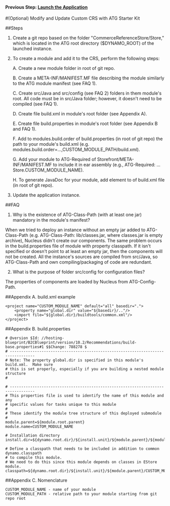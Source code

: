 #### Previous Step: [Launch the Application](docs/step-4-launch-guide.md)

#(Optional) Modify and Update Custom CRS with ATG Starter Kit

##Steps

1. Create a git repo based on the folder "CommerceReferenceStore/Store," which is located in the ATG root directory ($DYNAMO_ROOT) of the launched instance.
2. To create a module and add it to the CRS, perform the following steps:

	A. Create a new module folder in root of git repo.
	
	B. Create a META-INF/MANIFEST.MF file describing the module similarly to the ATG module manifest (see FAQ 1).
	
	C. Create src/Java and src/config (see FAQ 2) folders in them module's root. All code must be in src/Java folder; however, it doesn't need to be compiled (see FAQ 1).
	
	D. Create file build.xml in module's root folder (see Appendix A).
	
	E. Create file build.properties in module's root folder (see Appendix B and FAQ 1).
	
	F. Add to modules.build.order of build.properties (in root of git repo) the path to your module's build.xml (e.g. modules.build.order=...,CUSTOM_MODULE_PATH/build.xml).
	
	G. Add your module to ATG-Required of Storefront/META-INF/MANIFEST.MF to include it in ear assembly (e.g., ATG-Required: ... Store.CUSTOM_MODULE_NAME).
	
	H. To generate JavaDoc for your module, add element <pathelement path="${basedir}/CUSTOM_MODULE_PATH/${relative.src.dir}"/> to <path id="javadoc.sourcepath"> of build.xml file (in root of git repo).
	
3. Update the application instance.

##FAQ

1. Why is the existence of ATG-Class-Path (with at least one jar) mandatory in the module's manifest? 

When we tried to deploy an instance without an empty jar added to ATG-Class-Path (e.g. ATG-Class-Path: lib/classes.jar, where classes.jar is empty archive), Nucleus didn't create our components. The same problem occurs in the build.properties file of module with property classpath. If it isn't specified or doesn't point to at least an empty jar, then the components will not be created. All the instance's sources are compiled from src/Java, so ATG-Class-Path and own compiling/packaging of code are redundant.

2. What is the purpose of folder src/config for configuration files? 

The properties of components are loaded by Nucleus from ATG-Config-Path.

##Appendix A. build.xml example

	<project name="CUSTOM_MODULE_NAME" default="all" basedir=".">
		<property name="global.dir" value="${basedir}/.."/>
		<import file="${global.dir}/buildtools/common.xml"/>
	</project>

##Appendix B. build.properties

	# @version $Id: //hosting-blueprint/B2CBlueprint/version/10.2/Recommendations/build-base.properties#1 $$Change: 788278 $
	# ---------------------------------------------------------------------------------
	# Note: The property global.dir is specified in this module's build.xml.  Make sure
	# this is set properly, especially if you are building a nested module structure
	#

	# ---------------------------------------------------------------------------------
	# This properties file is used to identify the name of this module and any
	# specific values for tasks unique to this module
	#
	# These identify the module tree structure of this deployed submodule
	#
	module.parent=${module.root.parent}
	module.name=CUSTOM_MODULE_NAME

	# Installation directory
	install.dir=${dynamo.root.dir}/${install.unit}/${module.parent}/${module.name}

	# Define a classpath that needs to be included in addition to common dynamo.classpath
	# to compile this module.
	# We need to do this since this module depends on classes in EStore module.
	classpath=${dynamo.root.dir}/${install.unit}/${module.parent}/CUSTOM_MODULE_PATH/lib/classes.jar

##Appendix C. Nomenclature

	CUSTOM_MODULE_NAME - name of your module
	CUSTOM_MODULE_PATH - relative path to your module starting from git repo root

